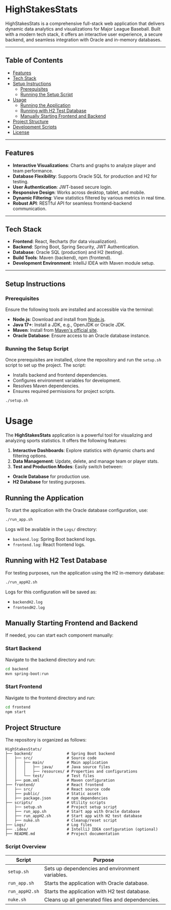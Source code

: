 # HighStakesStats

HighStakesStats is a comprehensive full-stack web application that delivers dynamic data analytics and visualizations for Major League Baseball. Built with a modern tech stack, it offers an interactive user experience, a secure backend, and seamless integration with Oracle and in-memory databases.

---

## Table of Contents

- [Features](#features)
- [Tech Stack](#tech-stack)
- [Setup Instructions](#setup-instructions)
   - [Prerequisites](#prerequisites)
   - [Running the Setup Script](#running-the-setup-script)
- [Usage](#usage)
   - [Running the Application](#running-the-application)
   - [Running with H2 Test Database](#running-with-h2-test-database)
   - [Manually Starting Frontend and Backend](#manually-starting-frontend-and-backend)
- [Project Structure](#project-structure)
- [Development Scripts](#development-scripts)
- [License](#license)

---

## Features

- **Interactive Visualizations**: Charts and graphs to analyze player and team performance.
- **Database Flexibility**: Supports Oracle SQL for production and H2 for testing.
- **User Authentication**: JWT-based secure login.
- **Responsive Design**: Works across desktop, tablet, and mobile.
- **Dynamic Filtering**: View statistics filtered by various metrics in real time.
- **Robust API**: RESTful API for seamless frontend-backend communication.

---

## Tech Stack

- **Frontend**: React, Recharts (for data visualization).
- **Backend**: Spring Boot, Spring Security, JWT Authentication.
- **Database**: Oracle SQL (production) and H2 (testing).
- **Build Tools**: Maven (backend), npm (frontend).
- **Development Environment**: IntelliJ IDEA with Maven module setup.

---

## Setup Instructions

### Prerequisites

Ensure the following tools are installed and accessible via the terminal:

- **Node.js**: Download and install from [Node.js](https://nodejs.org/).
- **Java 17+**: Install a JDK, e.g., OpenJDK or Oracle JDK.
- **Maven**: Install from [Maven's official site](https://maven.apache.org/).
- **Oracle Database**: Ensure access to an Oracle database instance.

### Running the Setup Script

Once prerequisites are installed, clone the repository and run the `setup.sh` script to set up the project. The script:
- Installs backend and frontend dependencies.
- Configures environment variables for development.
- Resolves Maven dependencies.
- Ensures required permissions for project scripts.

```bash
./setup.sh
```

# Usage

The **HighStakesStats** application is a powerful tool for visualizing and analyzing sports statistics. It offers the following features:

1. **Interactive Dashboards**: Explore statistics with dynamic charts and filtering options.
2. **Data Management**: Update, delete, and manage team or player stats.
3. **Test and Production Modes**: Easily switch between:
  - **Oracle Database** for production use.
  - **H2 Database** for testing purposes.

## Running the Application

To start the application with the Oracle database configuration, use:

```bash
./run_app.sh
```
Logs will be available in the `Logs/` directory:
- `backend.log`: Spring Boot backend logs.
- `frontend.log`: React frontend logs.

## Running with H2 Test Database

For testing purposes, run the application using the H2 in-memory database:
```bash
./run_appH2.sh
```

Logs for this configuration will be saved as:
- `backendH2.log`
- `frontendH2.log`

## Manually Starting Frontend and Backend

If needed, you can start each component manually:

### Start Backend

Navigate to the backend directory and run:
```bash
cd backend
mvn spring-boot:run
```

### Start Frontend

Navigate to the frontend directory and run:
```bash
cd frontend
npm start
```

## Project Structure

The repository is organized as follows:

```plaintext
HighStakesStats/
├── backend/               # Spring Boot backend
│   ├── src/               # Source code
│   │   ├── main/          # Main application
│   │   │   ├── java/      # Java source files
│   │   │   ├── resources/ # Properties and configurations
│   │   └── test/          # Test files
│   ├── pom.xml            # Maven configuration
├── frontend/              # React frontend
│   ├── src/               # React source code
│   ├── public/            # Static assets
│   ├── package.json       # npm dependencies
├── scripts/               # Utility scripts
│   ├── setup.sh           # Project setup script
│   ├── run_app.sh         # Start app with Oracle database
│   ├── run_appH2.sh       # Start app with H2 test database
│   ├── nuke.sh            # Cleanup/reset script
├── Logs/                  # Log files
├── .idea/                 # IntelliJ IDEA configuration (optional)
├── README.md              # Project documentation
```


### Script Overview

| Script       | Purpose                                       |
|--------------|-----------------------------------------------|
| `setup.sh`   | Sets up dependencies and environment variables. |
| `run_app.sh` | Starts the application with Oracle database.  |
| `run_appH2.sh` | Starts the application with H2 test database. |
| `nuke.sh`    | Cleans up all generated files and dependencies. |